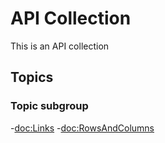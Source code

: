 # API Collection

This is an API collection

## Topics

### Topic subgroup

-<doc:Links>
-<doc:RowsAndColumns>
